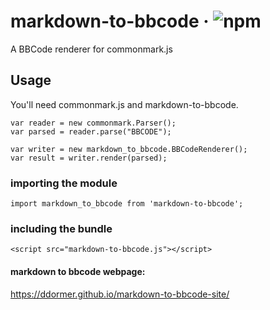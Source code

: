 # markdown-to-bbcode · ![npm](https://img.shields.io/npm/v/markdown-to-bbcode)

A BBCode renderer for commonmark.js

## Usage

You'll need commonmark.js and markdown-to-bbcode.

```
var reader = new commonmark.Parser();
var parsed = reader.parse("BBCODE");

var writer = new markdown_to_bbcode.BBCodeRenderer();
var result = writer.render(parsed);
```

### importing the module
`import markdown_to_bbcode from 'markdown-to-bbcode';`

### including the bundle
`<script src="markdown-to-bbcode.js"></script>`

#### markdown to bbcode webpage:

https://ddormer.github.io/markdown-to-bbcode-site/
